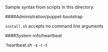 Sample syntax from scripts in this directory.

####Administration/puppet-bootstrap

`install.sh` accepts no command line arguments

####System-info/heartbeat

`heartbeat.sh -s <server> -r <rate> -t <recipient>
